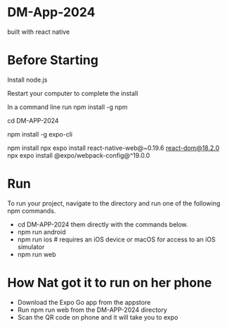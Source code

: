 # DM-App-2024
built with react native

# Before Starting
Install node.js

Restart your computer to complete the install

In a command line run npm install -g npm

cd DM-APP-2024

npm install -g expo-cli

npm install
npx expo install react-native-web@~0.19.6 react-dom@18.2.0
npx expo install @expo/webpack-config@^19.0.0

# Run
To run your project, navigate to the directory and run one of the following npm commands.

- cd DM-APP-2024
 them directly with the commands below.
- npm run android
- npm run ios # requires an iOS device or macOS for access to an iOS simulator       
- npm run web

# How Nat got it to run on her phone
- Download the Expo Go app from the appstore
- Run npm run web from the DM-APP-2024 directory
- Scan the QR code on phone and it will take you to expo